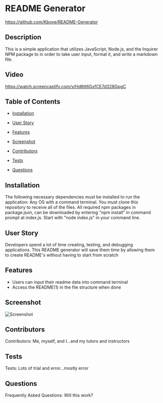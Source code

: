 # README Generator
https://github.com/Kbove/README-Generator
    
## Description
This is a simple application that utilizes JavaScript, Node.js, and the Inquirer NPM package to in order to take user input, format it, and write a markdown file.

## Video 
https://watch.screencastify.com/v/Hd6tt6GxfCE7d328GpgC
    
## Table of Contents
    
* [Installation](#Installation)
    
* [User Story](#Usage)

* [Features](#Features)

* [Screenshot](#Screenshot)
    
* [Contributors](#Contributors)
    
* [Tests](#Tests)
    
* [Questions](#Question)
    
## Installation <a id="Installation"></a>
The following necessary dependencies must be installed to run the application: Any OS with a command terminal. You must clone this repository to receive all of the files. All required npm packages in package.json, can be downloaded by entering "npm install" in command prompt at index.js. Start with "node index.js" in your command line.
    
## User Story <a id="Usage"></a>
Developers spend a lot of time creating, testing, and debugging applications. This README generator will save them time by allowing them to create README's without having to start from scratch

## Features <a id="Features"></a>
- Users can input their readme data into command terminal
- Access the README(1) in the file structure when done

## Screenshot <a id="Screenshot"></a>
![Screenshot](https://user-images.githubusercontent.com/89953218/147428162-4d4690fe-c36d-42ba-839a-05077c0d0063.JPG)
    
## Contributors <a id="Contributors"></a>
Contributors: Me, myself, and I...and my tutors and instructors
    
## Tests <a id="Tests"></a>
Tests: Lots of trial and error...mostly error
    
## Questions <a id="Question"></a>
Frequently Asked Questions: Will this work?
    
